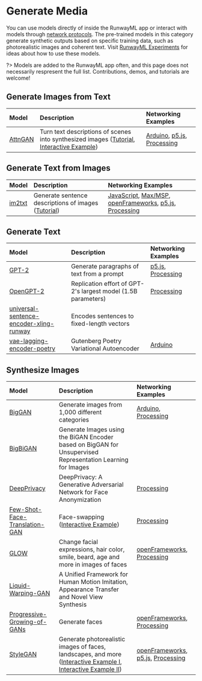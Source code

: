 # Generate Media

You can use models directly of inside the RunwayML app or interact with models through [network protocols](https://learn.runwayml.com/#/how-to/network). The pre-trained models in this category generate synthetic outputs based on specific training data, such as photorealistic images and coherent text. Visit [RunwayML Experiments](https://runwayml.com/madewith/) for ideas about how to use these models.


?> Models are added to the RunwayML app often, and this page does not necessarily respresent the full list. Contributions, demos, and tutorials are welcome!

## Generate Images from Text
| Model | Description | Networking Examples |
| :--- | :---| :--- |
| [AttnGAN](https://open-app.runwayml.com/?model=runway/AttnGAN) | Turn text descriptions of scenes into synthesized images ([Tutorial](tutorials/tutorial_t2i.md), [Interactive Example](https://experiments.runwayml.com/generative_engine/)) | [Arduino](networking/examples?id=arduino), [p5.js](networking/examples?id=p5js), [Processing](networking/examples?id=processing) |


## Generate Text from Images
| Model | Description | Networking Examples |
| :--- | :---| :--- |
| [im2txt](https://open-app.runwayml.com/?model=runway/im2txt) | Generate sentence descriptions of images ([Tutorial](tutorials/tutorial_im2txt.md)) | [JavaScript](networking/examples?id=JavaScript), [Max/MSP](networking/examples?id=maxmsp), [openFrameworks](networking/examples?id=openFrameworks), [p5.js](networking/examples?id=p5js), [Processing](networking/examples?id=processing) |


## Generate Text
| Model | Description | Networking Examples |
| :--- | :---| :--- |
| [GPT-2](https://open-app.runwayml.com/?model=runway/GPT-2) | Generate paragraphs of text from a prompt |[p5.js](networking/examples?id=p5js), [Processing](networking/examples?id=processing) |
| [OpenGPT-2](https://open-app.runwayml.com/?model=runway/OpenGPT-2) | Replication effort of GPT-2's largest model (1.5B parameters) |[Processing](networking/examples?id=processing) |
| [universal-sentence-encoder-xling-runway](https://open-app.runwayml.com/?model=aparrish/universal-sentence-encoder-xling-runway) | Encodes sentences to fixed-length vectors | |
| [vae-lagging-encoder-poetry](https://open-app.runwayml.com/?model=aparrish/vae-lagging-encoder-poetry) | Gutenberg Poetry Variational Autoencoder | [Arduino](networking/examples?id=arduino) |


## Synthesize Images
| Model | Description | Networking Examples |
| :--- | :---| :--- |
| [BigGAN](https://open-app.runwayml.com/?model=runway/BigGAN) | Generate images from 1,000 different categories | [Arduino](networking/examples?id=arduino), [Processing](networking/examples?id=processing) |
| [BigBiGAN](https://open-app.runwayml.com/?model=sree_harsha/BigBiGAN) | Generate Images using the BiGAN Encoder based on BigGAN for Unsupervised Representation Learning for Images | |
| [DeepPrivacy](https://open-app.runwayml.com/?model=anastasis/DeepPrivacy) | DeepPrivacy: A Generative Adversarial Network for Face Anonymization | [Processing](networking/examples?id=processing)|
| [Few-Shot-Face-Translation-GAN](https://open-app.runwayml.com/?model=anastasis/Few-Shot-Face-Translation-GAN) | Face-swapping ([Interactive Example](https://experiments.runwayml.com/portrait_swap/)) | [Processing](networking/examples?id=processing)|
| [GLOW](https://open-app.runwayml.com/?model=genekogan/glow]) | Change facial expressions, hair color, smile, beard, age and more in images of faces | [openFrameworks](networking/examples?id=openframeworks), [Processing](networking/examples?id=processing) |
| [Liquid-Warping-GAN](https://open-app.runwayml.com/?model=runway/Liquid-Warping-GAN) | A Unified Framework for Human Motion Imitation, Appearance Transfer and Novel View Synthesis | |
| [Progressive-Growing-of-GANs](https://open-app.runwayml.com/?model=cris/Progressive-Growing-of-GANs) | Generate faces | [openFrameworks](networking/examples?id=openframeworks), [Processing](networking/examples?id=processing) |
| [StyleGAN](https://open-app.runwayml.com/?model=runway/StyleGAN) | Generate photorealistic images of faces, landscapes, and more ([Interactive Example I](https://experiments.runwayml.com/portrait_swap/), [Interactive Example II](https://experiments.runwayml.com/synthetic_postcard/)) | [openFrameworks](networking/examples?id=openframeworks), [p5.js](networking/examples?id=p5js), [Processing](networking/examples?id=processing) |

